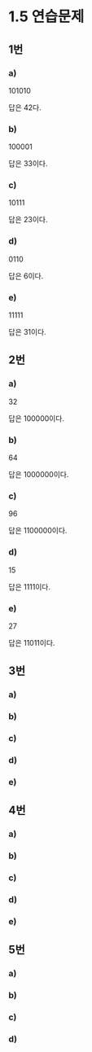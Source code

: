 # 1.5 연습문제

## 1번

### a)
101010

답은 42다.

### b)
100001

답은 33이다.

### c)
10111

답은 23이다.

### d)
0110

답은 6이다.

### e)
11111

답은 31이다.




## 2번

### a)
32

답은 100000이다.

### b)
64

답은 1000000이다.

### c)
96

답은 1100000이다.

### d)
15

답은 1111이다.

### e)
27

답은 11011이다.


## 3번

### a)

### b)

### c)

### d)

### e)






## 4번

### a)

### b)

### c)

### d)

### e)





## 5번

### a)

### b)

### c)

### d)
